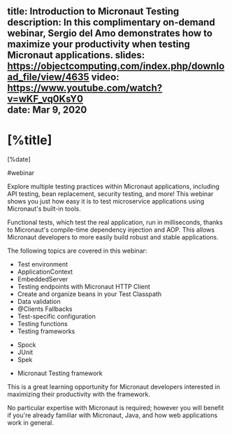 title: Introduction to Micronaut Testing
description: In this complimentary on-demand webinar, Sergio del Amo demonstrates how to maximize your productivity when testing Micronaut applications.
slides: https://objectcomputing.com/index.php/download_file/view/4635
video: https://www.youtube.com/watch?v=wKF_vq0KsY0  
date: Mar 9, 2020
---

# [%title]

[%date] 

#webinar

Explore multiple testing practices within Micronaut applications, including API testing, bean replacement, security testing, and more! This webinar shows you just how easy it is to test microservice applications using Micronaut's built-in tools.

Functional tests, which test the real application, run in milliseconds, thanks to Micronaut's compile-time dependency injection and AOP. This allows Micronaut developers to more easily build robust and stable applications. 

The following topics are covered in this webinar:

- Test environment
- ApplicationContext
- EmbeddedServer
- Testing endpoints with Micronaut HTTP Client
- Create and organize beans in your Test Classpath
- Data validation
- @Clients Fallbacks
- Test-specific configuration
- Testing functions
- Testing frameworks
* Spock
* JUnit
* Spek
- Micronaut Testing framework

This is a great learning opportunity for Micronaut developers interested in maximizing their productivity with the framework.

No particular expertise with Micronaut is required; however you will benefit if you're already familiar with Micronaut, Java, and how web applications work in general.